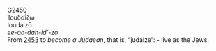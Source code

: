 <body>
  <p>G2450<br>  Ἰουδαΐ́ζω  <br> Ioudaizō  <br><i>ee-oo-dah-id‘-zo </i><br>From <a href="g2453.htm">2453</a>  to <i>become</i> <i>a</i> <i>Judaean</i>, that is, “judaize”: - live as the Jews.<br></p>
 </body>
